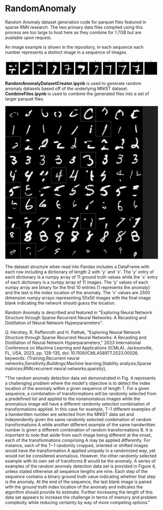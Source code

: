 # RandomAnomaly
Random Anomaly dataset generation code for parquet files featured in sparse RNN research.  The two primary data files compiled using this process are too large to host here as they combine for 1.7GB but are available upon request.

An image example is shown in the repository, in each sequence each number represents a distinct image in a sequence of images.

![Single example sequence](RandomAnomalySmall.png)

**RandomAnomalyDatasetCreator.ipynb** is used to generate random anomaly datasets based off of the underlying MNIST dataset.
**CombineFiles.ipynb** is used to combine the generated files into a set of larger parquet files.

![A series of random anomaly sequences](RandomAnomalyLarge.png)

The dataset structure when read into Pandas includes a DataFrame with each row including a dictionary of length 2 with 'y' and 'x'. 
The 'y' entry of each dictionary is a numpy array of 11 ground truth values while the 'x' entry of each dictionary is a numpy array of 11 images.
The 'y' values of each numpy array are binary for the first 10 entries (1 represents the anomaly) and the last is the index location of the anomaly.
The 'x' values are 2500 dimension numpy arrays representing 50x50 images with the final image blank indicating the network should guess the location.

Random Anomaly is described and featured in "Exploring Neural Network Structure through Sparse Recurrent Neural Networks: A Recasting and Distillation of Neural Network Hyperparameters".

Q. Hershey, R. Paffenroth and H. Pathak, "Exploring Neural Network Structure through Sparse Recurrent Neural Networks: A Recasting and Distillation of Neural Network Hyperparameters," 2023 International Conference on Machine Learning and Applications (ICMLA), Jacksonville, FL, USA, 2023, pp. 128-135, doi: 10.1109/ICMLA58977.2023.00026.
keywords: {Training;Recurrent neural networks;Sensitivity;Buildings;Machine learning;Stability analysis;Sparse matrices;RNN;recurrent neural networks;sparsity},

"The random anomaly detection data set demonstrated in Fig. 4 represents a challenging problem where the model's objective is to detect the index location of the anomaly within a given sequence of length T. For a given sequence, a combination of transformations will be randomly selected from a predefined list and applied to the nonanomalous images while the anomalous image will have a different randomly selected combination of transformations applied. In this case for example, T−1 different examples of a handwritten number are selected from the MNIST data set and independently given the same randomly selected combination of random transformations A while another different example of the same handwritten number is given a different combination of random transformations B. It is important to note that aside from each image being different at the onset, each of the transformations comprising A may be applied differently. For instance, each of the T−1 randomly cropped, oriented or shifted images would have the transformation A applied uniquely in a randomized way, yet would not be considered anomalous. However, the other randomly selected example with its own set of transforms B would be the anomaly. A series of examples of the random anomaly detection data set is provided in Figure 4, unless stated otherwise all sequence lengths are nine. Each step of the sequence contains a binary ground truth value indicating whether that step is the anomaly. At the end of the sequence, the last blank image is paired with the ground truth index location of the anomaly and indicates the algorithm should provide its estimate. Further increasing the length of this data set appears to increase the challenge in terms of memory and problem complexity while reducing certainty by way of more competing options."
